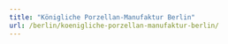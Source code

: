 ```yaml
---
title: "Königliche Porzellan-Manufaktur Berlin"
url: /berlin/koenigliche-porzellan-manufaktur-berlin/
---
```

